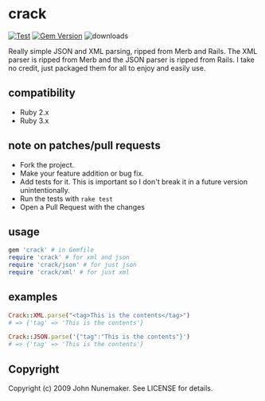 # crack

[![Test](https://github.com/jnunemaker/crack/actions/workflows/test.yml/badge.svg)](https://github.com/jnunemaker/crack/actions/workflows/test.yml)
[![Gem Version](https://badge.fury.io/rb/crack.svg)](https://badge.fury.io/rb/crack)
![downloads](https://img.shields.io/gem/dt/crack?label=downloads)

Really simple JSON and XML parsing, ripped from Merb and Rails. The XML parser is ripped from Merb and the JSON parser is ripped from Rails. I take no credit, just packaged them for all to enjoy and easily use.

## compatibility

* Ruby 2.x
* Ruby 3.x

## note on patches/pull requests

* Fork the project.
* Make your feature addition or bug fix.
* Add tests for it. This is important so I don't break it in a future version unintentionally.
* Run the tests with `rake test`
* Open a Pull Request with the changes

## usage

```ruby
gem 'crack' # in Gemfile
require 'crack' # for xml and json
require 'crack/json' # for just json
require 'crack/xml' # for just xml
```

## examples

```ruby
Crack::XML.parse("<tag>This is the contents</tag>")
# => {'tag' => 'This is the contents'}

Crack::JSON.parse('{"tag":"This is the contents"}')
# => {'tag' => 'This is the contents'}
```

## Copyright

Copyright (c) 2009 John Nunemaker. See LICENSE for details.
